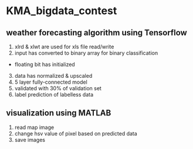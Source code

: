 # KMA_bigdata_contest

## weather forecasting algorithm using Tensorflow
1) xlrd & xlwt are used for xls file read/write
2) input has converted to binary array for binary classification
 - floating bit has initialized
3) data has normalized & upscaled
4) 5 layer fully-connected model
5) validated with 30% of validation set
6) label prediction of labelless data

## visualization using MATLAB
1) read map image
2) change hsv value of pixel based on predicted data
3) save images

